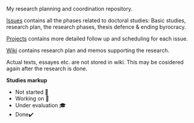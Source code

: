 My research planning and coordination repository.

[Issues](/../../issues) contains all the phases related to doctoral studies: Basic studies, research plan, the research phases, thesis defence & ending byrocracy.

[Projects](/../../projects) contains more detailed follow up and scheduling for each issue.

[Wiki](/../../wiki) contains research plan and memos supporting the research.

Actual texts, essayes etc. are not stored in wiki. This may be cosidered again after the research is done.

**Studies markup**
- Not started :red_circle:
- Working on :hammer:
- Under evaluation :mortar_board:
- Done:heavy_check_mark:
